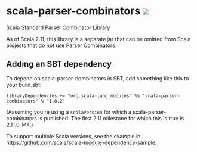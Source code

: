 scala-parser-combinators [<img src="https://api.travis-ci.org/scala/scala-parser-combinators.png"/>](https://travis-ci.org/scala/scala-parser-combinators)
========================

Scala Standard Parser Combinator Library

As of Scala 2.11, this library is a separate jar that can be omitted from Scala projects that do not use Parser Combinators.

## Adding an SBT dependency
To depend on scala-parser-combinators in SBT, add something like this to your build.sbt:

```
libraryDependencies += "org.scala-lang.modules" %% "scala-parser-combinators" % "1.0.2"
```

(Assuming you're using a `scalaVersion` for which a scala-parser-combinators is published. The first 2.11 milestone for which this is true is 2.11.0-M4.)

To support multiple Scala versions, see the example in https://github.com/scala/scala-module-dependency-sample.
